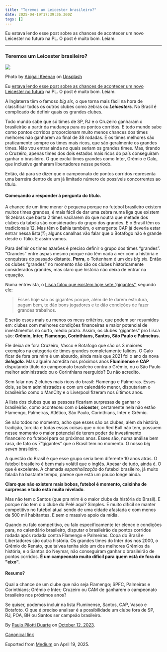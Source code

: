 ```yaml
---
title: "Teremos um Leicester brasileiro?"
date: 2025-04-19T17:39:36.360Z
tags: []
---
```


Eu estava lendo esse post sobre as chances de acontecer um novo Leicester no futuro na PL. O post é muito bom. Leiam.

* * *

### Teremos um Leicester brasileiro?

![](https://cdn-images-1.medium.com/max/1200/0*zkNGVskP0eeV-KIP)

Photo by [Abigail Keenan](https://unsplash.com/@akeenster?utm_source=medium&utm_medium=referral) on [Unsplash](https://unsplash.com?utm_source=medium&utm_medium=referral)

Eu [estava lendo esse post sobre as chances de acontecer um novo Leicester no futuro](https://www.reddit.com/r/soccer/comments/ll8ccb/oc_defying_the_odds_how_likely_are_we_to_see) na PL. O post é muito bom. Leiam.

A Inglaterra têm o famoso _big six_, o que torna mais fácil na hora de classificar todos os outros clubes como zebras ou **_Leicesters_**. No Brasil é complicado de definir quais os grandes clubes.

Todo mundo sabe que só times de SP, RJ e o Cruzeiro ganharam o brasileirão a partir da mudança para os pontos corridos. E todo mundo sabe como pontos corridos proporcionam muito menos chances dos times melhores não ganharem ao final de 38 rodadas. E os times melhores são praticamente sempre os times mais ricos, que são geralmente os grandes times. Não vou entrar ainda no quais seriam os grandes times. Mas, tirando o Cruzeiro, apenas times dos dois estados mais ricos do país conseguiram ganhar o brasileiro. O que exclui times grandes como Inter, Grêmio e Galo, que inclusive ganharam libertadores nesse período.

Então, dá para se dizer que o campeonato de pontos corridos representa uma barreira dentro de um já limitado número de possíveis concorrentes ao título.

#### Começando a responder à pergunta do título.

A chance de um time menor é pequena porque no futebol brasileiro existem muitos times grandes, é mais fácil de dar uma zebra numa liga que existem 18 zebras que basta 2 times vacilarem do que noutra que metade dos clubes da tabela são considerados do grupo dos grandes. E o Brasil têm os tradicionais 12. Mas têm o Bahia também, o emergente CAP já deveria estar entrar nessa lista(?); alguns canalhas vão falar que o Botafogo não é grande desde o Túlio. E assim vamos.

Para definir os times azarões é preciso definir o grupo dos times “grandes”. “Grandes” entre aspas mesmo porque não têm nada a ver com a história e conquistas do passado distante. **Porra**, o Tottenham é um dos _big six_. Então os clubes “grandes” no momento não são os clubes historicamente considerados grandes, mas claro que história não deixa de entrar na equação.

Numa entrevista, o [Lisca falou que existem hoje sete “gigantes”](https://www.espn.com.br/futebol/artigo/_/id/8094157/lisca-descarta-cruzeiro-e-diz-quais-sao-sete-gigantes-que-o-fariam-pensar-em-deixar-o-america-mg), segundo ele:

> Esses hoje são os gigantes porque, além de te darem estrutura, pagam bem, te dão bons jogadores e te dão condições de fazer grandes trabalhos.

E serão esses mais ou menos os meus critérios, que podem ser resumidos em: clubes com melhores condições financeiras e maior potencial de investimentos no curto, médio prazo. Assim, os clubes “gigantes” pro Lisca são: **Grêmio, Inter, Flamengo, Corinthians, Santos, São Paulo e Palmeiras.**

Ele deixa de fora Cruzeiro, Vasco e Botafogo que são os 3 maiores exemplos na categoria de times grandes completamente falidos. O Galo ficar de fora pra mim é um absurdo, ainda mais que 2021 foi o ano da nova **_Selegalo_**. Mas alguém acredita nos próximos anos **Fluminense** e **CAP** disputando título do campeonato brasileiro contra o Grêmio, ou o São Paulo melhor administrado ou o Corinthians reerguido? Eu não acredito.

Sem falar nos 2 clubes mais ricos do brasil: Flamengo e Palmeiras. Esses dois, se bem administrados e com um calendário menor, disputariam o brasileirão como o ManCity e o Liverpool fizeram nos últimos anos.

A lista dos clubes que as pessoas ficariam surpresas de ganhar o brasileirão, como aconteceu com o **Leicester**, certamente nela não estão Flamengo, Palmeiras, Atlético, São Paulo, Corinthians, Inter e Grêmio.

Se não todos no momento, acho que esses são os clubes, além da história, tradição, torcida e todas essas coisas que o rico Red Bull não tem, possuem nesse momento o maior potencial de terem poder de investimento financeiro no futebol para os próximos anos. Esses são, numa análise bem rasa, de fato os 7“gigantes” que o Brasil tem no momento. O nosso _big seven_ brasileiro.

A questão do Brasil é que esse grupo seria bem diferente 10 anos atrás. O futebol brasileiro é bem mais volátil que o inglês. Apesar de tudo, ainda é. O que é excelente. A chamada _espanholização_ do futebol brasileiro, já muito falada há bastante tempo, parece que está um pouco longe ainda.

**Claro que não existem mais bobos, futebol é momento, caixinha de surpresas e tudo está muito nivelado**.

Mas não tem o Santos (que pra mim é o maior clube da história do Brasil). E porque não tem o o clube do Pelé aqui? Simples. É muito difícil se manter competitivo no futebol atual sendo de uma cidade afastada e com menos de 500 mil habitantes. E sem o massivo apoio da mídia.

Quando eu falo competitivo, eu falo especificamente ter elenco e condições para, no calendário brasileiro, disputar o brasileirão de pontos corridos rodada após rodada contra Flamengo e Palmeiras. Copa do Brasil e Libertadores são outra história. Os grandes times do Inter dos nos 2000, o Grêmio do Renato, que talvea tenha sido um dos melhores Grêmios da história, e o Santos do Neymar, não conseguiram ganhar o brasileirão de pontos corridos. **É um campeonato muito difícil para quem está de fora do "eixo".**

#### Resumo?

Qual a chance de um clube que não seja Flamengo; SPFC, Palmeiras e Corinthians; Grêmio e Inter; Cruzeiro ou CAM de ganharem o campeonato brasileiro nos próximos anos?

Se quiser, podemos incluir na lista Fluminense, Santos, CAP, Vasco e Botafoto. O que é preciso analisar é a possibilidade um clube fora de SP, RJ, POA, BH ou Santos ser campeão brasileiro.

By [Paulo Pilotti Duarte](https://medium.com/@paulopilotti) on [October 12, 2023](https://medium.com/p/c8cf7e6a9c1e).

[Canonical link](https://medium.com/@paulopilotti/teremos-um-leicester-brasileiro-c8cf7e6a9c1e)

Exported from [Medium](https://medium.com) on April 19, 2025.